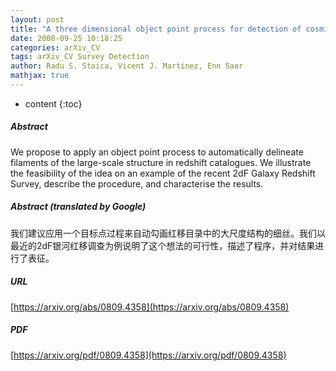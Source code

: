 ```yaml
---
layout: post
title: "A three dimensional object point process for detection of cosmic filaments"
date: 2008-09-25 10:18:25
categories: arXiv_CV
tags: arXiv_CV Survey Detection
author: Radu S. Stoica, Vicent J. Martinez, Enn Saar
mathjax: true
---
```


* content
{:toc}

##### Abstract
We propose to apply an object point process to automatically delineate filaments of the large-scale structure in redshift catalogues. We illustrate the feasibility of the idea on an example of the recent 2dF Galaxy Redshift Survey, describe the procedure, and characterise the results.

##### Abstract (translated by Google)
我们建议应用一个目标点过程来自动勾画红移目录中的大尺度结构的细丝。我们以最近的2dF银河红移调查为例说明了这个想法的可行性，描述了程序，并对结果进行了表征。

##### URL
[https://arxiv.org/abs/0809.4358](https://arxiv.org/abs/0809.4358)

##### PDF
[https://arxiv.org/pdf/0809.4358](https://arxiv.org/pdf/0809.4358)

